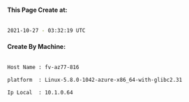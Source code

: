 
   
#### This Page Create at:

```bash

2021-10-27 - 03:32:19 UTC

```

#### Create By Machine:

```bash

Host Name : fv-az77-816

platform  : Linux-5.8.0-1042-azure-x86_64-with-glibc2.31

Ip Local  : 10.1.0.64

```


